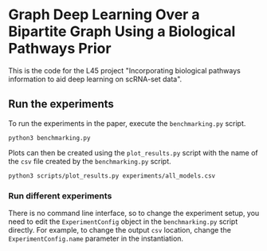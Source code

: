 # Graph Deep Learning Over a Bipartite Graph Using a Biological Pathways Prior

This is the code for the L45 project "Incorporating biological pathways information to aid deep learning on scRNA-set data".

## Run the experiments

To run the experiments in the paper, execute the `benchmarking.py` script.

```
python3 benchmarking.py 
```

Plots can then be created using the `plot_results.py` script with the name of the `csv` file created by the `benchmarking.py` script.

```
python3 scripts/plot_results.py experiments/all_models.csv
```

### Run different experiments
There is no command line interface, so to change the experiment setup, you need to edit the `ExperimentConfig` object in the `benchmarking.py` script directly. For example, to change the output `csv` location, change the `ExperimentConfig.name` parameter in the instantiation.
